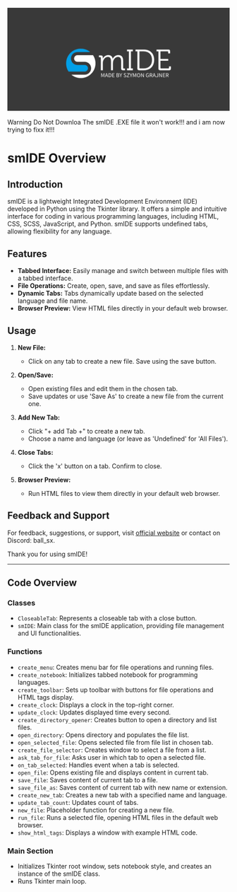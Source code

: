 ![Logo](logo.png)

Warning Do Not Downloa The smIDE .EXE file it won't work!!!
and i am now trying to fixx it!!!
# smIDE Overview

## Introduction
smIDE is a lightweight Integrated Development Environment (IDE) developed in Python using the Tkinter library. It offers a simple and intuitive interface for coding in various programming languages, including HTML, CSS, SCSS, JavaScript, and Python. smIDE supports undefined tabs, allowing flexibility for any language.

## Features
- **Tabbed Interface:** Easily manage and switch between multiple files with a tabbed interface.
- **File Operations:** Create, open, save, and save as files effortlessly.
- **Dynamic Tabs:** Tabs dynamically update based on the selected language and file name.
- **Browser Preview:** View HTML files directly in your default web browser.

## Usage
1. **New File:**
   - Click on any tab to create a new file. Save using the save button.

2. **Open/Save:**
   - Open existing files and edit them in the chosen tab.
   - Save updates or use 'Save As' to create a new file from the current one.

3. **Add New Tab:**
   - Click "+ add Tab +" to create a new tab.
   - Choose a name and language (or leave as 'Undefined' for 'All Files').

4. **Close Tabs:**
   - Click the 'x' button on a tab. Confirm to close.

5. **Browser Preview:**
   - Run HTML files to view them directly in your default web browser.

## Feedback and Support
For feedback, suggestions, or support, visit [official website](https://sfymmik.web.fc2.com) or contact on Discord: ball_sx.

Thank you for using smIDE!

---

## Code Overview

### Classes
- `CloseableTab`: Represents a closeable tab with a close button.
- `smIDE`: Main class for the smIDE application, providing file management and UI functionalities.

### Functions
- `create_menu`: Creates menu bar for file operations and running files.
- `create_notebook`: Initializes tabbed notebook for programming languages.
- `create_toolbar`: Sets up toolbar with buttons for file operations and HTML tags display.
- `create_clock`: Displays a clock in the top-right corner.
- `update_clock`: Updates displayed time every second.
- `create_directory_opener`: Creates button to open a directory and list files.
- `open_directory`: Opens directory and populates the file list.
- `open_selected_file`: Opens selected file from file list in chosen tab.
- `create_file_selector`: Creates window to select a file from a list.
- `ask_tab_for_file`: Asks user in which tab to open a selected file.
- `on_tab_selected`: Handles event when a tab is selected.
- `open_file`: Opens existing file and displays content in current tab.
- `save_file`: Saves content of current tab to a file.
- `save_file_as`: Saves content of current tab with new name or extension.
- `create_new_tab`: Creates a new tab with a specified name and language.
- `update_tab_count`: Updates count of tabs.
- `new_file`: Placeholder function for creating a new file.
- `run_file`: Runs a selected file, opening HTML files in the default web browser.
- `show_html_tags`: Displays a window with example HTML code.

### Main Section
- Initializes Tkinter root window, sets notebook style, and creates an instance of the smIDE class.
- Runs Tkinter main loop.
